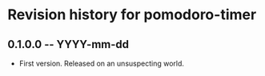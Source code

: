 # Revision history for pomodoro-timer

## 0.1.0.0 -- YYYY-mm-dd

* First version. Released on an unsuspecting world.
